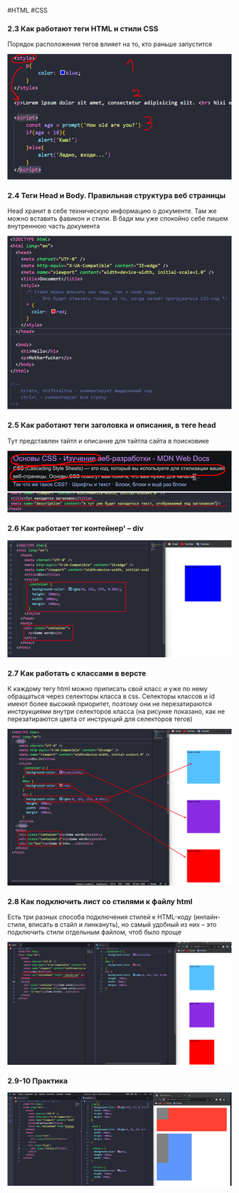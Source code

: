#HTML #CSS 

### 2.3 Как работают теги HTML и стили CSS

Порядок расположения тегов влияет на то, кто раньше запустится

![](_png/240757639edfc4b954222b787b7779e8.png)

### 2.4 Теги Head и Body. Правильная структура веб страницы

Head хранит в себе техническую информацию о документе. Там же можно вставить фавикон и стили. В бади мы уже спокойно себе пишем внутреннюю часть документа

![](_png/211af841d11666a1890809bc87d645b9.png)

### 2.5 Как работают теги заголовка и описания, в теге head

Тут представлен тайтл и описание для тайтла сайта в поисковике

![](_png/5a7f3d26918a8b11821a29ff7fce3a2e.png)![](_png/49ff297e9b71402461b5bd3047df3d6e.png)

### 2.6 Как работает тег контейнер' – div

![](_png/c5df626a647e4d0d4695fe2d74eeddcb.png)

### 2.7 Как работать с классами в версте

К каждому тегу html можно приписать свой класс и уже по нему обращаться через селекторы класса в css. Селекторы классов и id имеют более высокий приоритет, поэтому они не перезатираются инструкциями внутри селекторов класса (на рисунке показано, как не перезатираются цвета от инструкций для селекторов тегов)

![](_png/235dcc2abaf5940d75924a279f991673.png)

### 2.8 Как подключить лист со стилями к файлу html

Есть три разных способа подключения стилей к HTML-коду (инлайн-стили, вписать в стайл и линкануть), но самый удобный из них – это подключить стили отдельным файлом, чтоб было проще

![](_png/e281fe8eec8d3f6d3b6166c75d7f5402.png)

### 2.9-10 Практика

![](_png/d9decc1124d1b7189a4f2ab45cdcf2f7.png)